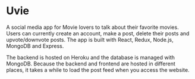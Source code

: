 # Uvie

A social media app for Movie lovers to talk about their favorite movies. Users can currently create an account, make a post, delete their posts and upvote/downvote posts. The app is built with React, Redux, Node.js, MongoDB and Express.

The backend is hosted on Heroku and the database is managed with MongoDB. Because the backend and frontend are hosted in different places, it takes a while to load the post feed when you access the website.
